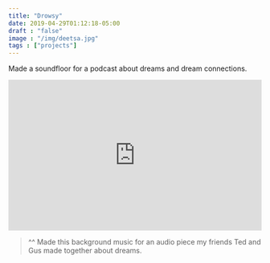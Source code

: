 ```yaml
---
title: "Drowsy"
date: 2019-04-29T01:12:18-05:00
draft : "false"
image : "/img/deetsa.jpg"
tags : ["projects"]
---
```


Made a soundfloor for a podcast about dreams and dream connections.

<!--more-->

<iframe width="100%" height="300" scrolling="no" frameborder="no" allow="autoplay" src="https://w.soundcloud.com/player/?url=https%3A//api.soundcloud.com/tracks/475941606&color=%23ff5500&auto_play=false&hide_related=false&show_comments=true&show_user=true&show_reposts=false&show_teaser=true&visual=true"></iframe>

<blockquote>
<p>^^ Made this background music for an audio piece my friends Ted and Gus made together about dreams.</p>
</blockquote>
